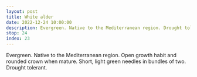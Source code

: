 ```yaml
---
layout: post
title: White alder
date: 2022-12-24 10:00:00
description: Evergreen. Native to the Mediterranean region. Drought tolerant.
stop: 24
index: 23
---
```

Evergreen. Native to the Mediterranean region. Open growth habit and rounded crown when mature. Short, light green needles in bundles of two. Drought tolerant.